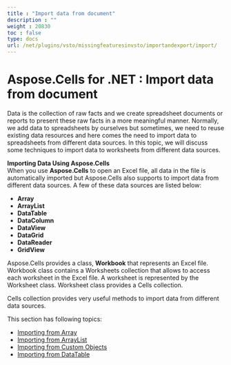 ```yaml
---
title : "Import data from document" 
description : "" 
weight : 20830 
toc : false
type: docs
url: /net/plugins/vsto/missingfeaturesinvsto/importandexport/import/
---
```


# Aspose.Cells for .NET : Import data from document


Data is the collection of raw facts and we create spreadsheet documents or reports to present these raw facts in a more meaningful manner. Normally, we add data to spreadsheets by ourselves but sometimes, we need to reuse existing data resources and here comes the need to import data to spreadsheets from different data sources. In this topic, we will discuss some techniques to import data to worksheets from different data sources.

**Importing Data Using Aspose.Cells**  
When you use **Aspose.Cells** to open an Excel file, all data in the file is automatically imported but Aspose.Cells also supports to import data from different data sources. A few of these data sources are listed below:

*   **Array**
*   **ArrayList**
*   **DataTable**
*   **DataColumn**
*   **DataView**
*   **DataGrid**
*   **DataReader**
*   **GridView**

Aspose.Cells provides a class, **Workbook** that represents an Excel file. Workbook class contains a Worksheets collection that allows to access each worksheet in the Excel file. A worksheet is represented by the Worksheet class. Worksheet class provides a Cells collection.

Cells collection provides very useful methods to import data from different data sources.

This section has following topics:

*   [Importing from Array](https://docs2.aspose.com/cells/net/plugins/vsto/missingfeaturesinvsto/importandexport/import/importing+from+array)
*   [Importing from ArrayList](https://docs2.aspose.com/cells/net/plugins/vsto/missingfeaturesinvsto/importandexport/import/importing+from+arraylist)
*   [Importing from Custom Objects](https://docs2.aspose.com/cells/net/plugins/vsto/missingfeaturesinvsto/importandexport/import/importing+from+custom+objects)
*   [Importing from DataTable](https://docs2.aspose.com/cells/net/plugins/vsto/missingfeaturesinvsto/importandexport/import/importing+from+datatable)

